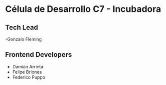 # Célula de Desarrollo C7 - Incubadora

## Tech Lead
-Gonzalo Fleming

## Frontend Developers
- Damián Arrieta
- Felipe Briones
- Federico Puppo
